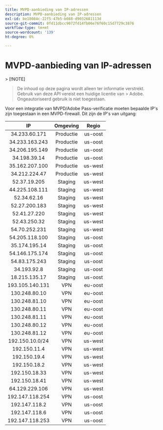 ```yaml
---
title: MVPD-aanbieding van IP-adressen
description: MVPD-aanbieding van IP-adressen
exl-id: be18084c-22f5-47b5-b088-d9032681113d
source-git-commit: 0fd11dbcc9072fd14fb06e76f60c15d7729c3876
workflow-type: tm+mt
source-wordcount: '139'
ht-degree: 0%

---
```



# MVPD-aanbieding van IP-adressen

&#x200B;> [!NOTE]
>
>De inhoud op deze pagina wordt alleen ter informatie verstrekt. Gebruik van deze API vereist een huidige licentie van
>&#x200B;> Adobe. Ongeautoriseerd gebruik is niet toegestaan.

Voor een integratie van MVPD/Adobe Pass-verificatie moeten bepaalde IP&#39;s zijn toegestaan in een MVPD-firewall. Dit zijn de
IP&#39;s van uitgang:

| IP | Omgeving | Regio |
|:---------------:|:-----------:|:-------:|
| 34.233.60.171 | Productie | us-oost |
| 34.233.163.243 | Productie | us-oost |
| 34.206.195.149 | Productie | us-oost |
| 34.198.39.14 | Productie | us-oost |
| 35.162.207.100 | Productie | us-west |
| 34.212.224.47 | Productie | us-west |
| 52.37.19.205 | Staging | us-west |
| 44.225.108.111 | Staging | us-west |
| 52.34.62.16 | Staging | us-west |
| 52.27.200.183 | Staging | us-west |
| 52.41.27.220 | Staging | us-west |
| 52.43.250.32 | Staging | us-west |
| 54.70.252.231 | Staging | us-west |
| 54.205.118.100 | Staging | us-oost |
| 35.174.195.14 | Staging | us-oost |
| 54.146.175.174 | Staging | us-oost |
| 54.83.175.243 | Staging | us-oost |
| 34.193.92.8 | Staging | us-oost |
| 18.215.135.17 | Staging | us-oost |
| 193.105.140.131 | VPN | eu-oost |
| 130.248.80.10 | VPN | eu-oost |
| 130.248.81.10 | VPN | eu-oost |
| 130.248.80.11 | VPN | eu-oost |
| 130.248.81.11 | VPN | eu-oost |
| 130.248.80.12 | VPN | eu-oost |
| 130.248.81.12 | VPN | eu-oost |
| 192.150.10.0/24 | VPN | us-west |
| 192.150.11.4 | VPN | us-west |
| 192.150.19.4 | VPN | us-west |
| 192.150.18.2 | VPN | us-west |
| 192.150.18.33 | VPN | us-west |
| 192.150.18.41 | VPN | us-west |
| 64.129.229.106 | VPN | us-west |
| 192.147.118.254 | VPN | us-oost |
| 192.147.118.2 | VPN | us-oost |
| 192.147.118.6 | VPN | us-oost |
| 192.147.118.253 | VPN | us-oost |
